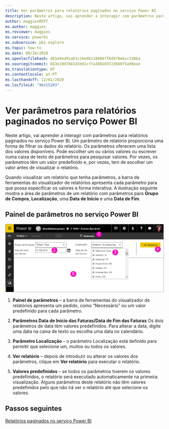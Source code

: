 ```yaml
---
title: Ver parâmetros para relatórios paginados no serviço Power BI
description: Neste artigo, vai aprender a interagir com parâmetros para relatórios paginados no serviço Power BI.
author: maggiesMSFT
ms.author: maggies
ms.reviewer: maggies
ms.service: powerbi
ms.subservice: pbi-explore
ms.topic: how-to
ms.date: 09/28/2020
ms.openlocfilehash: db5e9ed91a61c26e9b118086ff6d970ebcc3306a
ms.sourcegitcommit: 653e18d7041d3dd1cf7a38010372366975a98eae
ms.translationtype: HT
ms.contentlocale: pt-PT
ms.lasthandoff: 12/01/2020
ms.locfileid: "96415203"
---
```

# <a name="view-parameters-for-paginated-reports-in-the-power-bi-service"></a>Ver parâmetros para relatórios paginados no serviço Power BI

Neste artigo, vai aprender a interagir com parâmetros para relatórios paginados no serviço Power BI.  Um parâmetro de relatório proporciona uma forma de filtrar os dados do relatório. Os parâmetros oferecem uma lista dos valores disponíveis. Pode escolher um ou vários valores ou escrever numa caixa de texto de parâmetros para pesquisar valores. Por vezes, os parâmetros têm um valor predefinido e, por vezes, tem de escolher um valor antes de visualizar o relatório.  

Quando visualizar um relatório que tenha parâmetros, a barra de ferramentas do visualizador de relatórios apresenta cada parâmetro para que possa especificar os valores e forma interativa. A ilustração seguinte mostra a área de parâmetros de um relatório com parâmetros para **Grupo de Compra**, **Localização**, uma **Data de Início** e uma **Data de Fim**.  

## <a name="parameters-pane-in-the-power-bi-service"></a>Painel de parâmetros no serviço Power BI

![Ver relatório paginado com parâmetros](media/paginated-reports-view-parameters/power-bi-paginated-view-parameters.png)
  
1.  **Painel de parâmetros** – a barra de ferramentas do visualizador de relatórios apresenta um pedido, como “Necessário” ou um valor predefinido para cada parâmetro.    
  
2.  **Parâmetros Data de Início das Faturas/Data de Fim das Faturas** Os dois parâmetros de data têm valores predefinidos. Para alterar a data, digite uma data na caixa de texto ou escolha uma data no calendário.  
  
3.  **Parâmetro Localização** – o parâmetro Localização está definido para permitir que selecione um, muitos ou todos os valores. 
  
4.  **Ver relatório** – depois de introduzir ou alterar os valores dos parâmetros, clique em **Ver relatório** para executar o relatório. 

5. **Valores predefinidos** – se todos os parâmetros tiverem os valores predefinidos, o relatório será executado automaticamente na primeira visualização. Alguns parâmetros deste relatório não têm valores predefinidos pelo que não irá ver o relatório até que selecione os valores.  

## <a name="next-steps"></a>Passos seguintes

[Relatórios paginados no serviço Power BI](end-user-paginated-report.md)
